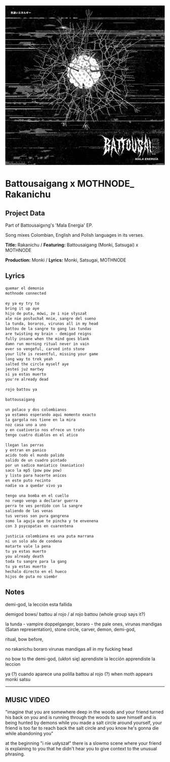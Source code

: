 ![](57175019_319474918741616_8502199518755923887_n.jpg)

# Battousaigang x MOTHNODE_ Rakanichu

## Project Data

Part of Battousaigxng's 'Mala Energia' EP.

Song mixes Colombian, English and Polish languages in its verses.

**Title:** Rakanichu / **Featuring:** Battousaigang (Monki, Satsugai) x MOTHNODE

**Production:** Monki / **Lyrics:** Monki, Satsugai, MOTHNODE

## Lyrics

```
quemar el demonio
mothnode connected

ey ya ey try to 
bring it up aye
hijo de puta, mówi, że i nie słyszał
ale nie posłuchał mnie, sangre del sueno
la tunda, boraros, virunas all in my head
battou de la sangre to gang las tundas 
are twisting my brain - demigod reigns
fully insane when the mind goes blank 
damn run morning ritual never in vain 
ever so vengeful, carved into stone
your life is resentful, missing your game
long way to trek yeah
salted the circle myself aye
jesteś już martwy
si ya estas muerto 
you're already dead

rojo battou ya

battousaigang

un polaco y dos colombianos
ya estamos esperando aqui momento exacto
la gargola nos tiene en la mira
noz casa uno a uno
y en cuativerio nos efrece un trato
tengo cuatro diablos en el atico

llegan las perras
y entran en panico
acido todo el mundo palido
salido de un cuadro pintado
por un sadico maniatico (maniatico)
saco la mp5 (pow pow pow)
y listo para hacerte anicos
en este puto recinto
nadie va a quedar vivo ya

tengo una bomba en el cuello 
no ruego vengo a declarar guerra 
perra te ves perdido con la sangre 
saliendo de las venas 
tus versos son pura gangrena 
somo la aguja que te pincha y te envenena 
con 3 psycopatas en cuarentena 

justicia colombiana es una puta marrana 
ni un solo año de condena 
matarte vale la pena 
tu ya estas muerto 
you already death 
toda tu sangre para la gang 
tu ya estas muerto 
hechalo directo en el hueco 
hijos de puta no siembr

```
## Notes

demi-god, la lección esta fallida

demigod bows/ battou al rojo / al rojo battou (whole group says it?)

la tunda - vampire doppelganger, 
boraro - the pale ones, 
virunas mandigas (Satan representation), 
stone circle, 
carver, 
demon, 
demi-god, 

ritual, 
bow before, 

no rakanichu
boraro
virunas mandigas
all in my fucking head

no bow to the demi-god, (ukłoń się)
aprendiste la lección
apprendiste la leccion

ya (?) cuando aparece una polilla
battou al rojo (?) when moth appears
monki satsu

----

## MUSIC VIDEO

"imagine that you are somewhere deep in the woods and your friend turned his back on you and is running through the woods to save himself and is being hunted by demons while you made a salt circle around yourself, your friend is too far to reach back the salt circle and you know he's gonna die while abandoning you"

at the beginning "i nie usłyszał" there is a slowmo scene where your friend is explaining to you that he didn't hear you to give context to the unusual phrasing.


  
